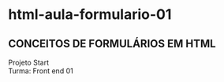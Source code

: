 # html-aula-formulario-01

## CONCEITOS DE FORMULÁRIOS EM HTML

Projeto Start <br/>
Turma: Front end 01
